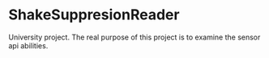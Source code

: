 ShakeSuppresionReader
=====================

University project. The real purpose of this project is to examine the sensor api abilities.
